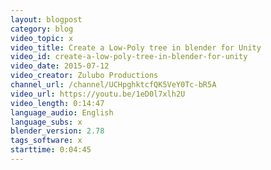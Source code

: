```yaml
---
layout: blogpost
category: blog
video_topic: x
video_title: Create a Low-Poly tree in blender for Unity
video_id: create-a-low-poly-tree-in-blender-for-unity
video_date: 2015-07-12
video_creator: Zulubo Productions
channel_url: /channel/UCHpghktcfQK5VeY0Tc-bR5A
video_url: https://youtu.be/1eD0l7xlh2U
video_length: 0:14:47
language_audio: English
language_subs: x
blender_version: 2.78
tags_software: x
starttime: 0:04:45
---
```

